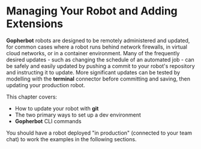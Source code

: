 # Managing Your Robot and Adding Extensions

**Gopherbot** robots are designed to be remotely administered and updated, for common cases where a robot runs behind network firewalls, in virtual cloud networks, or in a container environment. Many of the frequently desired updates - such as changing the schedule of an automated job - can be safely and easily updated by pushing a commit to your robot's repository and instructing it to update. More significant updates can be tested by modelling with the **terminal** connector before committing and saving, then updating your production robot.

This chapter covers:

* How to update your robot with **git**
* The two primary ways to set up a dev environment
* **Gopherbot** CLI commands

You should have a robot deployed "in production" (connected to your team chat) to work the examples in the following sections.
